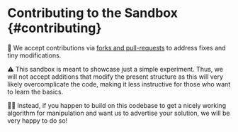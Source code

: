 Contributing to the Sandbox                                             {#contributing}
===========================

🌿 We accept contributions via [forks and pull-requests](https://guides.github.com/activities/forking) to address fixes and tiny modifications.

⚠ This sandbox is meant to showcase just a simple experiment. Thus, we will not accept additions that modify the present structure as this will very likely overcomplicate the code, making it less instructive for those who want to learn the basics.

👍🏻 Instead, if you happen to build on this codebase to get a nicely working algorithm for manipulation and want us to advertise your solution, we will be very happy to do so! 
